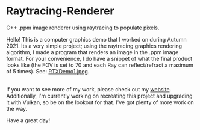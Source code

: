 # Raytracing-Renderer
 C++ .ppm image renderer using raytracing to populate pixels.
 
 Hello! This is a computer graphics demo that I worked on during Autumn 2021. Its a 
 very simple project; using the raytracing graphics rendering algorithm, I made a program 
 that renders an image in the .ppm image format. For your convenience, I do have a snippet 
 of what the final product looks like (the FOV is set to 70 and each Ray can reflect/refract
 a maximum of 5 times). See: [RTXDemo1.jpeg](https://github.com/gdgarsson/Raytracing-Renderer/blob/main/RTXDemo1.jpeg). <br><br>

 If you want to see more of my work, please check out my [website](https://www.gdgarsson.com). 
 Additionally, I'm currently working on recreating this project and upgrading it with Vulkan, 
 so be on the lookout for that. I've got plenty of more work on the way. 
 
 Have a great day!
